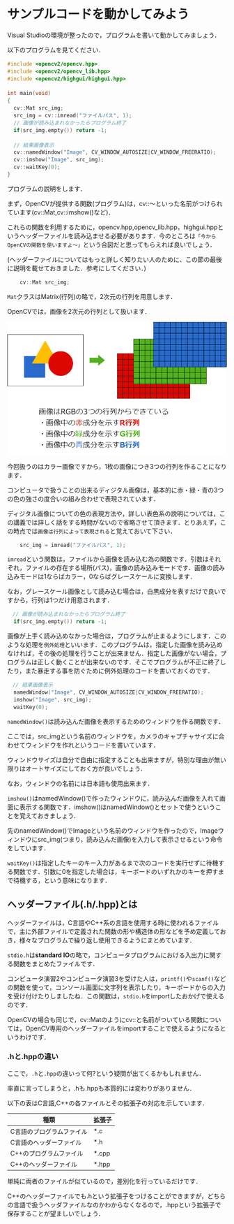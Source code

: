 # サンプルコードを動かしてみよう

Visual Studioの環境が整ったので，プログラムを書いて動かしてみましょう．

以下のプログラムを見てください．

```c++
#include <opencv2/opencv.hpp>
#include <opencv2/opencv_lib.hpp>
#include <opencv2/highgui/highgui.hpp>

int main(void)
{
  cv::Mat src_img;
  src_img = cv::imread("ファイルパス", 1);
  // 画像が読み込まれなかったらプログラム終了
  if(src_img.empty()) return -1;

  // 結果画像表示
  cv::namedWindow("Image", CV_WINDOW_AUTOSIZE|CV_WINDOW_FREERATIO);
  cv::imshow("Image", src_img);
  cv::waitKey(0);
}
```

プログラムの説明をします．

まず，OpenCVが提供する関数(プログラム)は，cv::～といった名前がつけられています(cv::Mat,cv::imshow()など)．

これらの関数を利用するために，opencv.hpp,opencv_lib.hpp，highgui.hppというヘッダーファイルを読み込ませる必要があります．今のところは`「今からOpenCVの関数を使いますよ～」`という合図だと思ってもらえれば良いでしょう．

(ヘッダーファイルについてはもっと詳しく知りたい人のために、この節の最後に説明を載せておきました．参考にしてください．)

```c++
    cv::Mat src_img;
```

`Mat`クラスはMatrix(行列)の略で，2次元の行列を用意します．

OpenCVでは，画像を2次元の行列として扱います．

![](/img/RGB.png)

今回扱うのはカラー画像ですから，1枚の画像につき3つの行列を作ることになります．

コンピュータで扱うことの出来るディジタル画像は，基本的に赤・緑・青の3つの色の強さの度合いの組み合わせで表現されています．

ディジタル画像についての色の表現方法や，詳しい表色系の説明については，この講義では詳しく話をする時間がないので省略させて頂きます．とりあえず，この時点では`画像は行列によって表現される`と覚えておいて下さい．

```c++
    src_img = imread("ファイルパス", 1);
```

`imread`という関数は，ファイルから画像を読み込む為の関数です．引数はそれぞれ，ファイルの存在する場所(パス)，画像の読み込みモードです．画像の読み込みモードは1ならばカラー，0ならばグレースケールに変換します．

なお，グレースケール画像として読み込む場合は，白黒成分を表すだけで良いですから，行列は1つだけ用意されます．

```c++
　// 画像が読み込まれなかったらプログラム終了
  if(src_img.empty()) return -1;
```

画像が上手く読み込めなかった場合は，プログラムが止まるようにします．このような処理を`例外処理`といいます．このプログラムは，指定した画像を読み込めなければ，その後の処理を行うことが出来ません．指定した画像がない場合，プログラムは正しく動くことが出来ないのです．そこでプログラムが不正に終了したり，また暴走する事を防ぐために例外処理のコードを書いておくのです．

```c++
　// 結果画像表示
  namedWindow("Image", CV_WINDOW_AUTOSIZE|CV_WINDOW_FREERATIO);
  imshow("Image", src_img);
  waitKey(0);
```

`namedWindow()`は読み込んだ画像を表示するためのウィンドウを作る関数です．

ここでは，src_imgという名前のウィンドウを，カメラのキャプチャサイズに合わせてウィンドウを作れというコードを書いています．

ウィンドウサイズは自分で自由に指定することも出来ますが，特別な理由が無い限りはオートサイズにしておく方が良いでしょう．

なお，ウィンドウの名前には日本語も使用出来ます．

`imshow()`はnamedWindow()で作ったウィンドウに，読み込んだ画像を入れて画面に表示する関数です．imshow()はnamedWindow()とセットで使うということを覚えておきましょう．

先のnamedWindow()でImageという名前のウィンドウを作ったので，Imageウィンドウにsrc_img(つまり，読み込んだ画像)を入力して表示させるという命令をしています．

`waitKey()`は指定したキーのキー入力があるまで次のコードを実行せずに待機する関数です．引数に0を指定した場合は，キーボードのいずれかのキーを押すまで待機する，という意味になります．


## ヘッダーファイル(.h/.hpp)とは
ヘッダーファイルは，C言語やC++系の言語を使用する時に使われるファイルで，主に外部ファイルで定義された関数の形や構造体の形などを予め定義しておき，様々なプログラムで繰り返し使用できるようにまとめています．

`stdio.h`は**standard IO**の略で，コンピュータプログラムにおける入出力に関する関数をまとめたファイルです．

コンピュータ演習2やコンピュータ演習3を受けた人は，`printf()`や`scanf()`などの関数を使って，コンソール画面に文字列を表示したり，キーボードからの入力を受け付けたりしましたね．この関数は，`stdio.h`をimportしたおかげで使えるのです．

OpenCVの場合も同じで，cv::Matのようにcv::と名前がついている関数については，OpenCV専用のヘッダーファイルをimportすることで使えるようになるというわけです．

### .hと.hppの違い
ここで，`.h`と`.hpp`の違いって何?という疑問が出てくるかもしれません．

率直に言ってしまうと，.hも.hppも本質的には変わりがありません．

以下の表はC言語,C++の各ファイルとその拡張子の対応を示しています．

| 種類 | 拡張子 |
|------|--------|
|C言語のプログラムファイル|*.c|
|C言語のヘッダーファイル|*.h|
|C++のプログラムファイル|*.cpp|
|C++のヘッダーファイル|*.hpp|

単純に両者のファイルが似ているので，差別化を行っているだけです．

C++のヘッダーファイルでも.hという拡張子をつけることができますが，どちらの言語で扱うヘッダファイルなのかわからなくなるので，.hppという拡張子で保存することが望ましいでしょう．